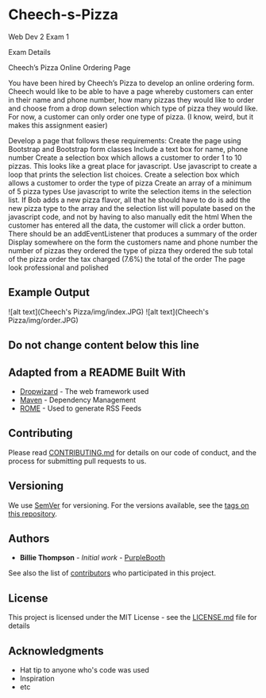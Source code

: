 # Cheech-s-Pizza
Web Dev 2 Exam 1

Exam Details

Cheech’s Pizza Online Ordering Page

You have been hired by Cheech’s Pizza to develop an online ordering form. Cheech would like to be able to have a page whereby customers can enter in their name and phone number, how many pizzas they would like to order and choose from a drop down selection which type of pizza they would like. For now, a customer can only order one type of pizza. (I know, weird, but it makes this assignment easier)

Develop a page that follows these requirements: Create the page using Bootstrap and Bootstrap form classes Include a text box for name, phone number Create a selection box which allows a customer to order 1 to 10 pizzas. This looks like a great place for javascript. Use javascript to create a loop that prints the selection list choices. Create a selection box which allows a customer to order the type of pizza Create an array of a minimum of 5 pizza types Use javascript to write the selection items in the selection list. If Bob adds a new pizza flavor, all that he should have to do is add the new pizza type to the array and the selection list will populate based on the javascript code, and not by having to also manually edit the html When the customer has entered all the data, the customer will click a order button. There should be an addEventListener that produces a summary of the order Display somewhere on the form the customers name and phone number the number of pizzas they ordered the type of pizza they ordered the sub total of the pizza order the tax charged (7.6%) the total of the order The page look professional and polished

## Example Output

![alt text](Cheech's Pizza/img/index.JPG)
![alt text](Cheech's Pizza/img/order.JPG)

## Do not change content below this line
## Adapted from a README Built With

* [Dropwizard](http://www.dropwizard.io/1.0.2/docs/) - The web framework used
* [Maven](https://maven.apache.org/) - Dependency Management
* [ROME](https://rometools.github.io/rome/) - Used to generate RSS Feeds

## Contributing

Please read [CONTRIBUTING.md](https://gist.github.com/PurpleBooth/b24679402957c63ec426) for details on our code of conduct, and the process for submitting pull requests to us.

## Versioning

We use [SemVer](http://semver.org/) for versioning. For the versions available, see the [tags on this repository](https://github.com/your/project/tags). 

## Authors

* **Billie Thompson** - *Initial work* - [PurpleBooth](https://github.com/PurpleBooth)

See also the list of [contributors](https://github.com/your/project/contributors) who participated in this project.

## License

This project is licensed under the MIT License - see the [LICENSE.md](LICENSE.md) file for details

## Acknowledgments

* Hat tip to anyone who's code was used
* Inspiration
* etc
